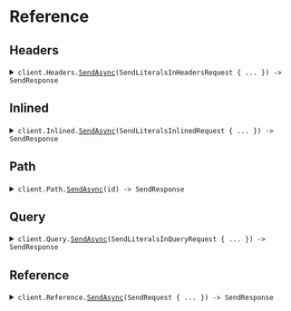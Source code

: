 # Reference
## Headers
<details><summary><code>client.Headers.<a href="/src/SeedLiteral/Headers/HeadersClient.cs">SendAsync</a>(SendLiteralsInHeadersRequest { ... }) -> SendResponse</code></summary>
<dl>
<dd>

#### 🔌 Usage

<dl>
<dd>

<dl>
<dd>

```csharp
await client.Headers.SendAsync(
    new SendLiteralsInHeadersRequest
    {
        EndpointVersion = "02-12-2024",
        Async = true,
        Query = "What is the weather today",
    }
);
```
</dd>
</dl>
</dd>
</dl>

#### ⚙️ Parameters

<dl>
<dd>

<dl>
<dd>

**request:** `SendLiteralsInHeadersRequest` 
    
</dd>
</dl>
</dd>
</dl>


</dd>
</dl>
</details>

## Inlined
<details><summary><code>client.Inlined.<a href="/src/SeedLiteral/Inlined/InlinedClient.cs">SendAsync</a>(SendLiteralsInlinedRequest { ... }) -> SendResponse</code></summary>
<dl>
<dd>

#### 🔌 Usage

<dl>
<dd>

<dl>
<dd>

```csharp
await client.Inlined.SendAsync(
    new SendLiteralsInlinedRequest
    {
        Temperature = 10.1,
        Prompt = "You are a helpful assistant",
        Context = "You're super wise",
        AliasedContext = "You're super wise",
        MaybeContext = "You're super wise",
        ObjectWithLiteral = new ATopLevelLiteral
        {
            NestedLiteral = new ANestedLiteral { MyLiteral = "How super cool" },
        },
        Stream = false,
        Query = "What is the weather today",
    }
);
```
</dd>
</dl>
</dd>
</dl>

#### ⚙️ Parameters

<dl>
<dd>

<dl>
<dd>

**request:** `SendLiteralsInlinedRequest` 
    
</dd>
</dl>
</dd>
</dl>


</dd>
</dl>
</details>

## Path
<details><summary><code>client.Path.<a href="/src/SeedLiteral/Path/PathClient.cs">SendAsync</a>(id) -> SendResponse</code></summary>
<dl>
<dd>

#### 🔌 Usage

<dl>
<dd>

<dl>
<dd>

```csharp
await client.Path.SendAsync("123");
```
</dd>
</dl>
</dd>
</dl>

#### ⚙️ Parameters

<dl>
<dd>

<dl>
<dd>

**id:** `string` 
    
</dd>
</dl>
</dd>
</dl>


</dd>
</dl>
</details>

## Query
<details><summary><code>client.Query.<a href="/src/SeedLiteral/Query/QueryClient.cs">SendAsync</a>(SendLiteralsInQueryRequest { ... }) -> SendResponse</code></summary>
<dl>
<dd>

#### 🔌 Usage

<dl>
<dd>

<dl>
<dd>

```csharp
await client.Query.SendAsync(
    new SendLiteralsInQueryRequest
    {
        Prompt = "You are a helpful assistant",
        OptionalPrompt = "You are a helpful assistant",
        AliasPrompt = "You are a helpful assistant",
        AliasOptionalPrompt = "You are a helpful assistant",
        Stream = false,
        OptionalStream = false,
        AliasStream = false,
        AliasOptionalStream = false,
        Query = "What is the weather today",
    }
);
```
</dd>
</dl>
</dd>
</dl>

#### ⚙️ Parameters

<dl>
<dd>

<dl>
<dd>

**request:** `SendLiteralsInQueryRequest` 
    
</dd>
</dl>
</dd>
</dl>


</dd>
</dl>
</details>

## Reference
<details><summary><code>client.Reference.<a href="/src/SeedLiteral/Reference/ReferenceClient.cs">SendAsync</a>(SendRequest { ... }) -> SendResponse</code></summary>
<dl>
<dd>

#### 🔌 Usage

<dl>
<dd>

<dl>
<dd>

```csharp
await client.Reference.SendAsync(
    new SendRequest
    {
        Prompt = "You are a helpful assistant",
        Stream = false,
        Context = "You're super wise",
        Query = "What is the weather today",
        ContainerObject = new ContainerObject
        {
            NestedObjects = new List<NestedObjectWithLiterals>()
            {
                new NestedObjectWithLiterals
                {
                    Literal1 = "literal1",
                    Literal2 = "literal2",
                    StrProp = "strProp",
                },
            },
        },
    }
);
```
</dd>
</dl>
</dd>
</dl>

#### ⚙️ Parameters

<dl>
<dd>

<dl>
<dd>

**request:** `SendRequest` 
    
</dd>
</dl>
</dd>
</dl>


</dd>
</dl>
</details>
